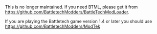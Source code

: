 This is no longer maintained. If you need BTML, please get it from https://github.com/BattletechModders/BattleTechModLoader.

If you are playing the Battletech game version 1.4 or later you should use https://github.com/BattletechModders/ModTek
